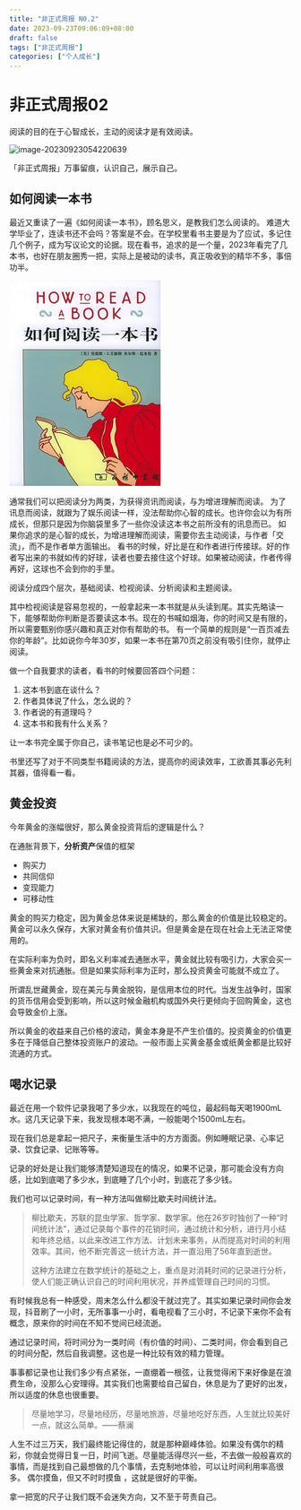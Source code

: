 ```yaml
---
title: "非正式周报 N0.2"
date: 2023-09-23T09:06:09+08:00
draft: false
tags: ["非正式周报"]
categories: ["个人成长"]
---
```


# 非正式周报02 

阅读的目的在于心智成长，主动的阅读才是有效阅读。

![image-20230923054220639](https://raw.githubusercontent.com/LuisY92/picture/main/image/202309230542061.png)

「非正式周报」万事留痕，认识自己，展示自己。

<!--more-->

## 如何阅读一本书

最近又重读了一遍《如何阅读一本书》，顾名思义，是教我们怎么阅读的。
难道大学毕业了，连读书还不会吗？答案是不会。在学校里看书主要是为了应试，多记住几个例子，成为写议论文的论据。现在看书，追求的是一个量，2023年看完了几本书，也好在朋友圈秀一把，实际上是被动的读书，真正吸收到的精华不多，事倍功半。

![s1670978](https://raw.githubusercontent.com/LuisY92/picture/main/image/202309230614459.jpg)

通常我们可以把阅读分为两类，为获得资讯而阅读，与为增进理解而阅读。
为了讯息而阅读，就跟为了娱乐阅读一样，没法帮助你心智的成长。也许你会以为有所成长，但那只是因为你脑袋里多了一些你没读这本书之前所没有的讯息而已。
如果你追求的是心智的成长，为增进理解而阅读，需要你去主动阅读，与作者「交流」，而不是作者单方面输出。
看书的时候，好比是在和作者进行传接球。好的作者写出来的书就如传的好球，读者也要去接住这个好球。如果被动阅读，作者传得再好，这球也不会到你的手里。

阅读分成四个层次，基础阅读、检视阅读、分析阅读和主题阅读。

其中检视阅读是容易忽视的，一般拿起来一本书就是从头读到尾。其实先略读一下，能够帮助你判断是否要读这本书。现在的书喊如烟海，你的时间又是有限的，所以需要甄别你感兴趣和真正对你有帮助的书。
有一个简单的规则是“一百页减去你的年龄”。比如说你今年30岁，如果一本书在第70页之前没有吸引住你，就停止阅读。

做一个自我要求的读者，看书的时候要回答四个问题：

1. 这本书到底在谈什么？
2. 作者具体说了什么，怎么说的？
3. 作者说的有道理吗？
4. 这本书和我有什么关系？

让一本书完全属于你自己，读书笔记也是必不可少的。

书里还写了对于不同类型书籍阅读的方法，提高你的阅读效率，工欲善其事必先利其器，值得看一看。

## 黄金投资

今年黄金的涨幅很好，那么黄金投资背后的逻辑是什么？

在通胀背景下，**分析资产**保值的框架

- 购买力
- 共同信仰
- 变现能力
- 可移动性

黄金的购买力稳定，因为黄金总体来说是稀缺的，那么黄金的价值是比较稳定的。黄金可以永久保存，大家对黄金有价值共识。但是黄金是在现在社会上无法正常使用的。

在实际利率为负时，即名义利率减去通胀水平，黄金就比较有吸引力，大家会买一些黄金来对抗通胀。但是如果实际利率为正时，那么投资黄金可能就不成立了。

所谓乱世藏黄金，现在美元与黄金脱钩，是信用本位的时代。当发生战争时，国家的货币信用会受到影响，所以这时候金融机构或国外央行更倾向于回购黄金，这也会导致金价上涨。

所以黄金的收益来自己价格的波动，黄金本身是不产生价值的。投资黄金的价值更多在于降低自己整体投资账户的波动。一般市面上买黄金基金或纸黄金都是比较好流通的方式。

## 喝水记录

最近在用一个软件记录我喝了多少水，以我现在的吨位，最起码每天喝1900mL水。这几天记录下来，我发现根本喝不满，一般能喝个1500mL左右。

现在我们总是拿起一把尺子，来衡量生活中的方方面面。例如睡眠记录、心率记录、饮食记录、记账等等。

记录的好处是让我们能够清楚知道现在的情况，如果不记录，那可能会没有方向感，比如到底喝了多少水，到底睡了几个小时，到底花了多少钱。

我们也可以记录时间，有一种方法叫做柳比歇夫时间统计法。

> 柳比歇夫，苏联的昆虫学家、哲学家、数学家。他在26岁时独创了一种“时间统计法”，通过记录每个事件的花销时间，通过统计和分析，进行月小结和年终总结，以此来改进工作方法、计划未来事务，从而提高对时间的利用效率。其间，他不断完善这一统计方法，并一直沿用了56年直到逝世。
>
> 这种方法建立在数学统计的基础之上，重点是对消耗时间的记录进行分析，使人们能正确认识自己的时间利用状况，并养成管理自己时间的习惯。

有时候我总有一种感受，周末怎么什么都没干就过完了。其实如果记录时间你会发现，抖音刷了一小时，无所事事一小时，看电视看了三小时，不记录下来你不会有概念，原来你的时间在不知不觉间已经流逝。

通过记录时间，将时间分为一类时间（有价值的时间）、二类时间，你会看到自己的时间分配，然后自我调整。这也是一种比较有效的精力管理。

事事都记录也让我们多少有点紧张，一直绷着一根弦，让我觉得闲下来好像是在浪费生命，没那么心安理得。其实我们也需要给自己留白，休息是为了更好的出发，所以适度的休息也很重要。

> 尽量地学习，尽量地经历，尽量地旅游，尽量地吃好东西，人生就比较美好一点，就这么简单。——蔡澜

人生不过三万天，我们最终能记得住的，就是那种巅峰体验。如果没有偶尔的精彩，你就会觉得日复一日，时间飞逝。尽量能活得尽兴一些，不去做一般般喜欢的事情，而是找到自己最想做的几个事情，去克制地体验，可以让时间利用率高很多。 偶尔摸鱼，但又不时时摸鱼 ，这就是很好的平衡。

拿一把宽的尺子让我们既不会迷失方向，又不至于苛责自己。
